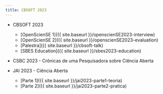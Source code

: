 ```yaml
---
title: CBSOFT 2023
---
```


* CBSOFT 2023
   * [OpenScienSE 1]({{ site.baseurl }}/openscienSE2023-interview)
   * [OpenScienSE 2]({{ site.baseurl }}/openscienSE2023-evaluation)
   * [Palestra]({{ site.baseurl }}/cbsoft-talk)
   * [SBES Education]({{ site.baseurl }}/sbes2023-education)

* CSBC 2023 - Crônicas de uma Pesquisadora sobre Ciência Aberta

* JAI 2023 - Ciência Aberta
   * [Parte 1]({{ site.baseurl }}/jai2023-parte1-teoria)
   * [Parte 2]({{ site.baseurl }}/jai2023-parte2-pratica)

